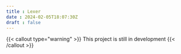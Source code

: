 ```yaml
---
title : Lexer
date : 2024-02-05T18:07:30Z
draft : false
---
```

{{< callout type="warning" >}}
  This project is still in development
{{< /callout >}}